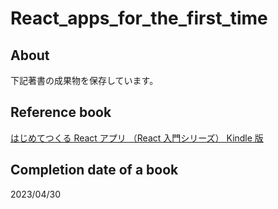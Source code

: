 # React_apps_for_the_first_time

## About

下記著書の成果物を保存しています。

## Reference book

[はじめてつくる React アプリ （React 入門シリーズ） Kindle 版](https://amzn.to/41LAdPZ)

## Completion date of a book

2023/04/30
